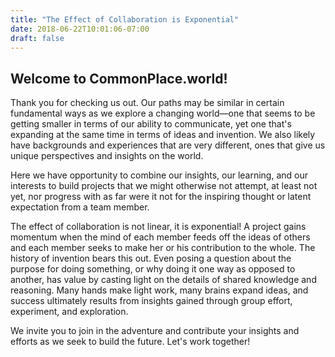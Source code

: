 ```yaml
---
title: "The Effect of Collaboration is Exponential"
date: 2018-06-22T10:01:06-07:00
draft: false
---
```

## Welcome to CommonPlace.world!

Thank you for checking us out. Our paths may be similar in certain fundamental ways as we explore a changing world—one that seems to be getting smaller in terms of our ability to communicate, yet one that's expanding at the same time in terms of ideas and invention. We also likely have backgrounds and experiences that are very different, ones that give us unique perspectives and insights on the world.

Here we have opportunity to combine our insights, our learning, and our interests to build projects that we might otherwise not attempt, at least not yet, nor progress with as far were it not for the inspiring thought or latent expectation from a team member.

The effect of collaboration is not linear, it is exponential! A project gains momentum when the mind of each member feeds off the ideas of others and each member seeks to make her or his contribution to the whole. The history of invention bears this out. Even posing a question about the purpose for doing something, or why doing it one way as opposed to another, has value by casting light on the details of shared knowledge and reasoning. Many hands make light work, many brains expand ideas, and success ultimately results from insights gained through group effort, experiment, and exploration. 

We invite you to join in the adventure and contribute your insights and efforts as we seek to build the future. Let's work together! 




